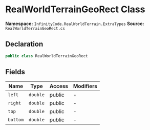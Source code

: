 # RealWorldTerrainGeoRect Class

**Namespace:** `InfinityCode.RealWorldTerrain.ExtraTypes`
**Source:** `RealWorldTerrainGeoRect.cs`

## Declaration

```csharp
public class RealWorldTerrainGeoRect
```

## Fields

| Name | Type | Access | Modifiers |
|------|------|--------|-----------|
| `left` | `double` | public | - |
| `right` | `double` | public | - |
| `top` | `double` | public | - |
| `bottom` | `double` | public | - |

